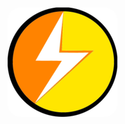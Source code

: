 <h1 align="center">
  <img src="https://raw.githubusercontent.com/yiont/LightPE/main/light.png" alt="LightPE" width="250" style="border-radius: 30px">
</h1>
